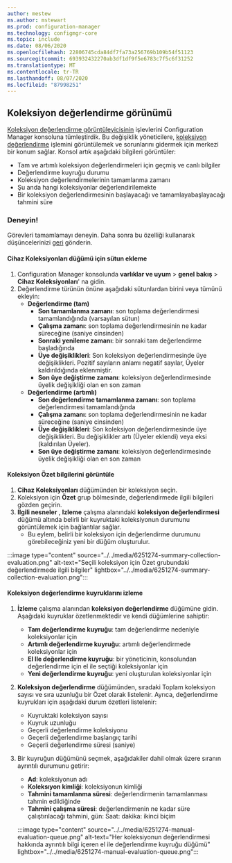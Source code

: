 ```yaml
---
author: mestew
ms.author: mstewart
ms.prod: configuration-manager
ms.technology: configmgr-core
ms.topic: include
ms.date: 08/06/2020
ms.openlocfilehash: 22806745cda84df7fa73a256769b109b54f51123
ms.sourcegitcommit: 693932432270ab3df1df9f5e6783c7f5c6f31252
ms.translationtype: MT
ms.contentlocale: tr-TR
ms.lasthandoff: 08/07/2020
ms.locfileid: "87998251"
---
```

## <a name="collection-evaluation-view"></a><a name="bkmk_colleval"></a>Koleksiyon değerlendirme görünümü
<!--6251274-->
[Koleksiyon değerlendirme görüntüleyicisinin](../../../../support/ceviewer.md) işlevlerini Configuration Manager konsoluna tümleştirdik. Bu değişiklik yöneticilere, [koleksiyon değerlendirme](../../../../clients/manage/collections/collection-evaluation.md) işlemini görüntülemek ve sorunlarını gidermek için merkezi bir konum sağlar. Konsol artık aşağıdaki bilgileri görüntüler:

- Tam ve artımlı koleksiyon değerlendirmeleri için geçmiş ve canlı bilgiler
- Değerlendirme kuyruğu durumu
- Koleksiyon değerlendirmelerinin tamamlanma zamanı
- Şu anda hangi koleksiyonlar değerlendirilemekte
- Bir koleksiyon değerlendirmesinin başlayacağı ve tamamlayabaşlayacağı tahmini süre

### <a name="try-it-out"></a>Deneyin!

Görevleri tamamlamayı deneyin. Daha sonra bu özelliği kullanarak düşüncelerinizi [geri](../../technical-preview-2003.md#bkmk_feedback) gönderin.

#### <a name="add-columns-for-the-device-collections-node"></a>**Cihaz Koleksiyonları** düğümü için sütun ekleme

1. Configuration Manager konsolunda **varlıklar ve uyum**  >  **genel bakış**  >  **Cihaz Koleksiyonları**' na gidin.
1. Değerlendirme türünün önüne aşağıdaki sütunlardan birini veya tümünü ekleyin:
   - **Değerlendirme (tam)**
      - **Son tamamlanma zamanı**: son toplama değerlendirmesi tamamlandığında (varsayılan sütun)
      - **Çalışma zamanı**: son toplama değerlendirmesinin ne kadar süreceğine (saniye cinsinden)
      - **Sonraki yenileme zamanı**: bir sonraki tam değerlendirme başladığında
      - **Üye değişiklikleri**: Son koleksiyon değerlendirmesinde üye değişiklikleri. Pozitif sayıların anlamı negatif sayılar, Üyeler kaldırıldığında eklenmiştir.
      - **Son üye değiştirme zamanı**: koleksiyon değerlendirmesinde üyelik değişikliği olan en son zaman
   - **Değerlendirme (artımlı)**
      - **Son değerlendirme tamamlanma zamanı**: son toplama değerlendirmesi tamamlandığında
      - **Çalışma zamanı**: son toplama değerlendirmesinin ne kadar süreceğine (saniye cinsinden)
      - **Üye değişiklikleri**: Son koleksiyon değerlendirmesinde üye değişiklikleri. Bu değişiklikler artı (Üyeler eklendi) veya eksi (kaldırılan Üyeler).
      - **Son üye değiştirme zamanı**: koleksiyon değerlendirmesinde üyelik değişikliği olan en son zaman

#### <a name="view-collection-summary-information"></a>Koleksiyon Özet bilgilerini görüntüle

1. **Cihaz Koleksiyonları** düğümünden bir koleksiyon seçin.
1. Koleksiyon için **Özet** grup bölmesinde, değerlendirmede ilgili bilgileri gözden geçirin.
1. **Ilgili nesneler** , **Izleme** çalışma alanındaki **koleksiyon değerlendirmesi** düğümü altında belirli bir kuyruktaki koleksiyonun durumunu görüntülemek için bağlantılar sağlar.
   - Bu eylem, belirli bir koleksiyon için değerlendirme durumunu görebileceğiniz yeni bir düğüm oluşturulur.  

:::image type="content" source="../../media/6251274-summary-collection-evaluation.png" alt-text="Seçili koleksiyon için Özet grubundaki değerlendirmede ilgili bilgiler" lightbox="../../media/6251274-summary-collection-evaluation.png":::

#### <a name="monitoring-collection-evaluation-queues"></a>Koleksiyon değerlendirme kuyruklarını izleme

1. **İzleme** çalışma alanından **koleksiyon değerlendirme** düğümüne gidin. Aşağıdaki kuyruklar özetlenmektedir ve kendi düğümlerine sahiptir:
   - **Tam değerlendirme kuyruğu**: tam değerlendirme nedeniyle koleksiyonlar için
   - **Artımlı değerlendirme kuyruğu**: artımlı değerlendirmede koleksiyonlar için
   - **El Ile değerlendirme kuyruğu**: bir yöneticinin, konsolundan değerlendirme için el ile seçtiği koleksiyonlar için
   - **Yeni değerlendirme kuyruğu**: yeni oluşturulan koleksiyonlar için
1. **Koleksiyon değerlendirme** düğümünden, sıradaki Toplam koleksiyon sayısı ve sıra uzunluğu bir Özet olarak listelenir. Ayrıca, değerlendirme kuyrukları için aşağıdaki durum özetleri listelenir:
   - Kuyruktaki koleksiyon sayısı
   - Kuyruk uzunluğu
   - Geçerli değerlendirme koleksiyonu
   - Geçerli değerlendirme başlangıç tarihi
   - Geçerli değerlendirme süresi (saniye)
1. Bir kuyruğun düğümünü seçmek, aşağıdakiler dahil olmak üzere sıranın ayrıntılı durumunu getirir: 
   - **Ad**: koleksiyonun adı
   - **Koleksıyon kimliği**: koleksiyonun kimliği
   - **Tahmini tamamlanma süresi**: değerlendirmenin tamamlanması tahmin edildiğinde
   - **Tahmini çalışma süresi**: değerlendirmenin ne kadar süre çalıştırılacağı tahmini, gün: Saat: dakika: ikinci biçim

   :::image type="content" source="../../media/6251274-manual-evaluation-queue.png" alt-text="Her koleksiyonun değerlendirmesi hakkında ayrıntılı bilgi içeren el ile değerlendirme kuyruğu düğümü" lightbox="../../media/6251274-manual-evaluation-queue.png":::

